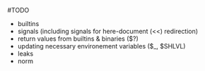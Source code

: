#TODO

- builtins
- signals (including signals for here-document (<<) redirection)
- return values from builtins & binaries ($?)
- updating necessary environement variables ($_, $SHLVL)
- leaks
- norm
